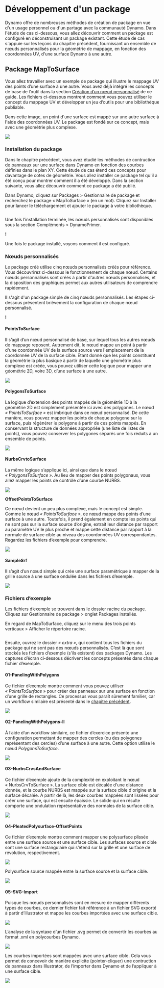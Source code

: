 # Développement d'un package

Dynamo offre de nombreuses méthodes de création de package en vue d'un usage personnel ou d'un partage avec la communauté Dynamo. Dans l'étude de cas ci-dessous, vous allez découvrir comment un package est configuré en déconstruisant un package existant. Cette étude de cas s'appuie sur les leçons du chapitre précédent, fournissant un ensemble de nœuds personnalisés pour la géométrie de mappage, en fonction des coordonnées UV, d'une surface Dynamo à une autre.

## Package MapToSurface

Vous allez travailler avec un exemple de package qui illustre le mappage UV des points d’une surface à une autre. Vous avez déjà intégré les concepts de base de l’outil dans la section [Création d’un nœud personnalisé](../6-1\_custom-nodes/2-creating.md) de ce guide. Les fichiers ci-dessous montrent comment vous pouvez utiliser le concept du mappage UV et développer un jeu d’outils pour une bibliothèque publiable.

Dans cette image, un point d'une surface est mappé sur une autre surface à l'aide des coordonnées UV. Le package est fondé sur ce concept, mais avec une géométrie plus complexe.

![](../images/6-2/3/uvMap.jpg)

### Installation du package

Dans le chapitre précédent, vous avez étudié les méthodes de contruction de panneaux sur une surface dans Dynamo en fonction des courbes définies dans le plan XY. Cette étude de cas étend ces concepts pour davantage de cotes de géométrie. Vous allez installer ce package tel qu'il a été conçu pour montrer comment il a été développé. Dans la section suivante, vous allez découvrir comment ce package a été publié.

Dans Dynamo, cliquez sur Packages > Gestionnaire de package et recherchez le package « MapToSurface » (en un mot). Cliquez sur Installer pour lancer le téléchargement et ajouter le package à votre bibliothèque.

<figure><img src="../../.gitbook/assets/map-to-surface-install.png" alt=""><figcaption></figcaption></figure>

Une fois l’installation terminée, les nœuds personnalisés sont disponibles sous la section Compléments > DynamoPrimer.

\![](<../images/6-2/3/develop package - install package 02 (1) (2) (2).jpg>)

Une fois le package installé, voyons comment il est configuré.

### Nœuds personnalisés

Le package créé utilise cinq nœuds personnalisés créés pour référence. Vous découvrirez ci-dessous le fonctionnement de chaque nœud. Certains nœuds personnalisés sont créés à partir d'autres nœuds personnalisés, et la disposition des graphiques permet aux autres utilisateurs de comprendre rapidement.

Il s'agit d'un package simple de cinq nœuds personnalisés. Les étapes ci-dessous présentent brièvement la configuration de chaque nœud personnalisé.

\![](<../images/6-2/3/develop package - custom nodes 01 (1) (1) (1).jpg>)

#### **PointsToSurface**

Il s’agit d’un nœud personnalisé de base, sur lequel tous les autres nœuds de mappage reposent. Autrement dit, le nœud mappe un point à partir d'une coordonnée UV de la surface source vers l'emplacement de la coordonnée UV de la surface cible. Étant donné que les points constituent la géométrie la plus basique à partir de laquelle une géométrie plus complexe est créée, vous pouvez utiliser cette logique pour mapper une géométrie 2D, voire 3D, d’une surface à une autre.

![](../images/6-2/3/developpackage-pointToSurface.jpg)

#### **PolygonsToSurface**

La logique d’extension des points mappés de la géométrie 1D à la géométrie 2D est simplement présentée ici avec des polygones. Le nœud _« PointsToSurface »_ est imbriqué dans ce nœud personnalisé. De cette manière, vous pouvez mapper les points de chaque polygone sur la surface, puis régénérer le polygone à partir de ces points mappés. En conservant la structure de données appropriée (une liste de listes de points), vous pouvez conserver les polygones séparés une fois réduits à un ensemble de points.

![](../images/6-2/3/developpackage-polygonsToSurface.jpg)

#### **NurbsCrvtoSurface**

La même logique s’applique ici, ainsi que dans le nœud _« PolygonsToSurface »_. Au lieu de mapper des points polygonaux, vous allez mapper les points de contrôle d’une courbe NURBS.

![](../images/6-2/3/developpackage-nurbsCrvtoSurface.jpg)

**OffsetPointsToSurface**

Ce nœud devient un peu plus complexe, mais le concept est simple. Comme le nœud _« PointsToSurface »_, ce nœud mappe des points d’une surface à une autre. Toutefois, il prend également en compte les points qui ne sont pas sur la surface source d’origine, extrait leur distance par rapport au paramètre UV le plus proche et mappe cette distance par rapport à la normale de surface cible au niveau des coordonnées UV correspondantes. Regardez les fichiers d’exemple pour comprendre.

![](../images/6-2/3/developpackage-OffsetPointsToSurface.jpg)

#### **SampleSrf**

Il s’agit d’un nœud simple qui crée une surface paramétrique à mapper de la grille source à une surface ondulée dans les fichiers d’exemple.

![](../images/6-2/3/developpackage-sampleSrf.jpg)

### Fichiers d’exemple

Les fichiers d’exemple se trouvent dans le dossier racine du package. Cliquez sur Gestionnaire de package > onglet Packages installés.

En regard de MapToSurface, cliquez sur le menu des trois points verticaux > Afficher le répertoire racine.

<figure><img src="../../.gitbook/assets/show-root-directory.png" alt=""><figcaption></figcaption></figure>

Ensuite, ouvrez le dossier _« extra »_, qui contient tous les fichiers du package qui ne sont pas des nœuds personnalisés. C’est là que sont stockés les fichiers d’exemple (s’ils existent) des packages Dynamo. Les captures d’écran ci-dessous décrivent les concepts présentés dans chaque fichier d’exemple.

#### **01-PanelingWithPolygons**

Ce fichier d’exemple montre comment vous pouvez utiliser _« PointsToSurface »_ pour créer des panneaux sur une surface en fonction d’une grille de rectangles. Ce processus vous paraît sûrement familier, car un workflow similaire est présenté dans le [chapitre précédent](../6-1\_custom-nodes/2-creating.md).

![](../images/6-2/3/developpackage-samplefile01.jpg)

#### **02-PanelingWithPolygons-II**

À l’aide d’un workflow similaire, ce fichier d’exercice présente une configuration permettant de mapper des cercles (ou des polygones représentant des cercles) d’une surface à une autre. Cette option utilise le nœud _PolygonsToSurface_.

![](../images/6-2/3/developpackage-samplefile02.jpg)

#### **03-NurbsCrvsAndSurface**

Ce fichier d’exemple ajoute de la complexité en exploitant le nœud « NurbsCrvToSurface ». La surface cible est décalée d'une distance donnée, et la courbe NURBS est mappée sur la surface cible d'origine et la surface décalée. À partir de là, les deux courbes mappées sont lissées pour créer une surface, qui est ensuite épaissie. Le solide qui en résulte comporte une ondulation représentative des normales de la surface cible.

![](../images/6-2/3/developpackage-samplefile03.jpg)

#### **04-PleatedPolysurface-OffsetPoints**

Ce fichier d’exemple montre comment mapper une polysurface plissée entre une surface source et une surface cible. Les surfaces source et cible sont une surface rectangulaire qui s’étend sur la grille et une surface de révolution, respectivement.

![](../images/6-2/3/developpackage-samplefile04a.jpg)

Polysurface source mappée entre la surface source et la surface cible.

![](../images/6-2/3/developpackage-samplefile04b.jpg)

#### **05-SVG-Import**

Puisque les nœuds personnalisés sont en mesure de mapper différents types de courbes, ce dernier fichier fait référence à un fichier SVG exporté à partir d’Illustrator et mappe les courbes importées avec une surface cible.

![](../images/6-2/3/developpackage-samplefile05a.jpg)

L’analyse de la syntaxe d’un fichier .svg permet de convertir les courbes au format .xml en polycourbes Dynamo.

![](../images/6-2/3/developpackage-samplefile05b.jpg)

Les courbes importées sont mappées avec une surface cible. Cela vous permet de concevoir de manière explicite (pointer-cliquer) une contruction de panneaux dans Illustrator, de l’importer dans Dynamo et de l’appliquer à une surface cible.

![](../images/6-2/3/developpackage-samplefile05c.jpg)
